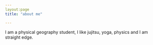 ```yaml
---
layout:page
title: "about me"

---
```













I am a physical geography student, I like jujitsu, yoga, physics and I am straight edge.


